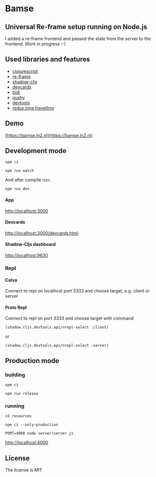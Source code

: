 # Bamse
## Universal Re-frame setup running on Node.js

I added a re-frame frontend and passed the state from the server to the frontend.
Work in progress :-)

## Used libraries and features
* [clojurescript](https://clojurescript.org/)
* [re-frame](https://github.com/Day8/re-frame)
* [shadow-cljs](https://github.com/thheller/shadow-cljs)
* [devcards](https://github.com/bhauman/devcards)
* [bidi](https://github.com/juxt/bidi)
* [pushy](https://github.com/kibu-australia/pushy)
* [devtools](https://github.com/binaryage/cljs-devtools)
* [redux time travelling](https://gitlab.com/StevenT/redux-frame-devtools)

## Demo
[https://bamse.ln2.nl](https://bamse.ln2.nl)

## Development mode
`npm ci`

`npm run watch`

And after compile run:

`npm run dev`

#### App
[http://localhost:3000](http://localhost:3000)

#### Devcards
[http://localhost:3000/devcards.html](http://localhost:3000/devcards.html)

#### Shadow-Cljs dashboard
[http://localhost:9630](http://localhost:9630)

### Repl
#### Calva
Connect to repl on localhost port 3333 and choose target, e.g. client or server
#### Proto Repl
Connect to repl on port 3333 and choose target with command

`(shadow.cljs.devtools.api/nrepl-select :client)`

or

`(shadow.cljs.devtools.api/nrepl-select :server)`

## Production mode
### building
`npm ci`

`npm run release`
### running
`cd resources`

`npm ci --only-production`

`PORT=4000 node server/server.js`

[http://localhost:4000](http://localhost:4000)

## License
The license is MIT
